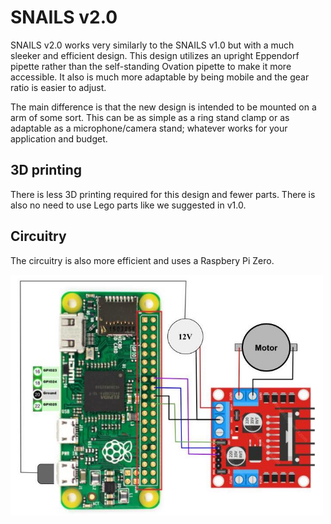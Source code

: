 # SNAILS v2.0

SNAILS v2.0 works very similarly to the SNAILS v1.0 but with a much sleeker and efficient design. This design utilizes an upright Eppendorf pipette rather than the self-standing Ovation pipette to make it more accessible. It also is much more adaptable by being mobile and the gear ratio is easier to adjust.

The main difference is that the new design is intended to be mounted on a arm of some sort. This can be as simple as a ring stand clamp or as adaptable as a microphone/camera stand; whatever works for your application and budget.

## 3D printing
There is less 3D printing required for this design and fewer parts. There is also no need to use Lego parts like we suggested in v1.0.

## Circuitry
The circuitry is also more efficient and uses a Raspbery Pi Zero.

<img src="/readme_images/ReP_circuit.jpeg" width="500"/>
